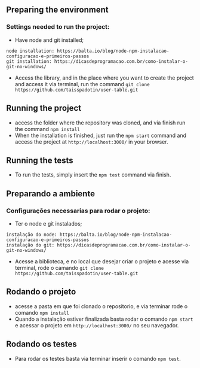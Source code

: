 ## Preparing the environment
### Settings needed to run the project:
- Have node and git installed;
```
node installation: https://balta.io/blog/node-npm-instalacao-configuracao-e-primeiros-passos
git installation: https://dicasdeprogramacao.com.br/como-instalar-o-git-no-windows/
```

- Access the library, and in the place where you want to create the project and access it via terminal, run the command ``git clone https://github.com/taisspadotin/user-table.git``

## Running the project
- access the folder where the repository was cloned, and via finish run the command ``npm install``
- When the installation is finished, just run the ``npm start`` command and access the project at ``http://localhost:3000/`` in your browser.

## Running the tests
- To run the tests, simply insert the ``npm test`` command via finish.


## Preparando a ambiente
### Configurações necessarias para rodar o projeto:
- Ter o node e git instalados;
```
instalação do node: https://balta.io/blog/node-npm-instalacao-configuracao-e-primeiros-passos
instalação do git: https://dicasdeprogramacao.com.br/como-instalar-o-git-no-windows/
```

- Acesse a biblioteca, e no local que desejar criar o projeto e acesse via terminal, rode o camando ``git clone https://github.com/taisspadotin/user-table.git``

## Rodando o projeto
- acesse a pasta em que foi clonado o repositorio, e via terminar rode o comando ``npm install``
- Quando a instalação estiver finalizada basta rodar o comando ``npm start`` e acessar o projeto em ``http://localhost:3000/`` no seu navegador.

## Rodando os testes
- Para rodar os testes basta via terminar inserir o comando ``npm test``.